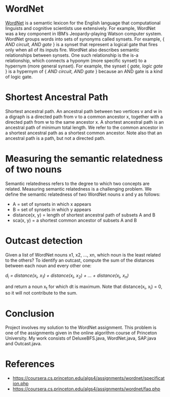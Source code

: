 # WordNet
[WordNet](https://wordnet.princeton.edu/) is a semantic lexicon for the English language that computational linguists and cognitive scientists use extensively. For example, WordNet was a key component in IBM’s Jeopardy-playing Watson computer system. WordNet groups words into sets of synonyms called synsets. For example, { _AND circuit, AND gate_ } is a synset that represent a logical gate that fires only when all of its inputs fire. WordNet also describes semantic relationships between synsets. One such relationship is the is-a relationship, which connects a hyponym (more specific synset) to a hypernym (more general synset). For example, the synset { _gate, logic gate_ } is a hypernym of { _AND circuit, AND gate_ } because an AND gate is a kind of logic gate.
# Shortest Ancestral Path
Shortest ancestral path. An ancestral path between two vertices v and w in a digraph is a directed path from v to a common ancestor x, together with a directed path from w to the same ancestor x. A shortest ancestral path is an ancestral path of minimum total length. We refer to the common ancestor in a shortest ancestral path as a shortest common ancestor. Note also that an ancestral path is a path, but not a directed path.
# Measuring the semantic relatedness of two nouns
 Semantic relatedness refers to the degree to which two concepts are related. Measuring semantic relatedness is a challenging problem.
 We define the semantic relatedness of two WordNet nouns x and y as follows:
 * A = set of synsets in which x appears
 * B = set of synsets in which y appears
 * distance(x, y) = length of shortest ancestral path of subsets A and B
 * sca(x, y) = a shortest common ancestor of subsets A and B
# Outcast detection
Given a list of WordNet nouns x1, x2, ..., xn, which noun is the least related to the others? To identify an outcast, compute the sum of the distances between each noun and every other one:

   _d<sub>i</sub>   =   distance(x<sub>i</sub>, x<sub>1</sub>)   +   distance(x<sub>i</sub>, x<sub>2</sub>)   +   ...   +   distance(x<sub>i</sub>, x<sub>n</sub>)_
     
and return a noun x<sub>t</sub> for which dt is maximum. Note that distance(x<sub>i</sub>, x<sub>i</sub>) = 0, so it will not contribute to the sum.

# Conclusion
Project involves my solution to the WordNet assignment. This problem is one of the assignments given
in the online algorithm course of Princeton University. My work consists of DeluxeBFS.java, WordNet.java, SAP.java and Outcast.java.

# References
* https://coursera.cs.princeton.edu/algs4/assignments/wordnet/specification.php
* https://coursera.cs.princeton.edu/algs4/assignments/wordnet/faq.php
